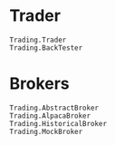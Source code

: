 # Trader
```@docs
Trading.Trader
Trading.BackTester
```

# Brokers

```@docs
Trading.AbstractBroker
Trading.AlpacaBroker
Trading.HistoricalBroker
Trading.MockBroker
```
